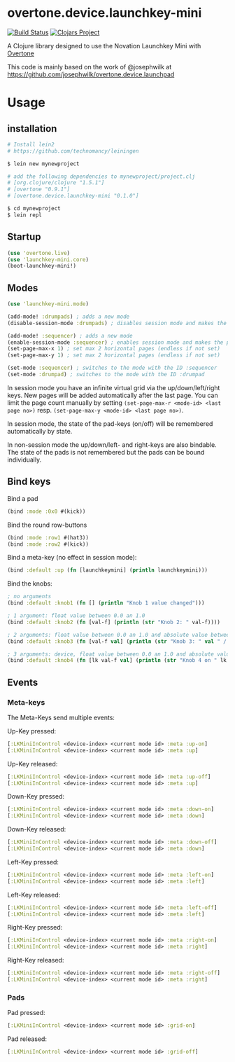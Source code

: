 # overtone.device.launchkey-mini

[![Build Status](https://travis-ci.org/magicmonty/overtone.device.launchkey-mini.svg?branch=master)](https://travis-ci.org/magicmonty/overtone.device.launchkey-mini)
[![Clojars Project](http://clojars.org/overtone.device.launchkey-mini/latest-version.svg)](http://clojars.org/overtone.device.launchkey-mini)

A Clojure library designed to use the Novation Launchkey Mini with [Overtone](http://overtone.github.io)

This code is mainly based on the work of @josephwilk at https://github.com/josephwilk/overtone.device.launchpad


# Usage

## installation
```bash
# Install lein2
# https://github.com/technomancy/leiningen

$ lein new mynewproject

# add the following dependencies to mynewproject/project.clj
# [org.clojure/clojure "1.5.1"]
# [overtone "0.9.1"]
# [overtone.device.launchkey-mini "0.1.0"]

$ cd mynewproject
$ lein repl
```

## Startup

```clojure
(use 'overtone.live)
(use 'launchkey-mini.core)
(boot-launchkey-mini!)
```

## Modes
```clojure
(use 'launchkey-mini.mode)

(add-mode! :drumpads) ; adds a new mode
(disable-session-mode :drumpads) ; disables session mode and makes the pads bindable

(add-mode! :sequencer) ; adds a new mode
(enable-session-mode :sequencer) ; enables session mode and makes the pads pageable
(set-page-max-x 1) ; set max 2 horizontal pages (endless if not set)
(set-page-max-y 1) ; set max 2 horizontal pages (endless if not set)

(set-mode :sequencer) ; switches to the mode with the ID :sequencer
(set-mode :drumpad) ; switches to the mode with the ID :drumpad
```

In session mode you have an infinite virtual grid via the up/down/left/right keys.
New pages will be added automatically after the last page.
You can limit the page count manually by setting `(set-page-max-r <mode-id> <last page no>)`
resp. `(set-page-max-y <mode-id> <last page no>)`.

In session mode, the state of the pad-keys (on/off) will be remembered automatically by state.

In non-session mode the up/down/left- and right-keys are also bindable.
The state of the pads is not remembered but the pads can be bound individually.

## Bind keys

Bind a pad
```clojure
(bind :mode :0x0 #(kick))
```

Bind the round row-buttons
```clojure
(bind :mode :row1 #(hat3))
(bind :mode :row2 #(kick))
```

Bind a meta-key (no effect in session mode):
```clojure
(bind :default :up (fn [launchkeymini] (println launchkeymini)))
```

Bind the knobs:
```clojure
; no arguments
(bind :default :knob1 (fn [] (println "Knob 1 value changed")))

; 1 argument: float value between 0.0 an 1.0
(bind :default :knob2 (fn [val-f] (println (str "Knob 2: " val-f))))

; 2 arguments: float value between 0.0 an 1.0 and absolute value between 0 and 127
(bind :default :knob3 (fn [val-f val] (println (str "Knob 3: " val " / " val-f))))

; 3 arguments: device, float value between 0.0 an 1.0 and absolute value between 0 and 127
(bind :default :knob4 (fn [lk val-f val] (println (str "Knob 4 on " lk ": " val " / " val-f))))
```

## Events

### Meta-keys

The Meta-Keys send multiple events:

Up-Key pressed:
```clojure
[:LKMiniInControl <device-index> <current mode id> :meta :up-on]
[:LKMiniInControl <device-index> <current mode id> :meta :up]
```

Up-Key released:
```clojure
[:LKMiniInControl <device-index> <current mode id> :meta :up-off]
[:LKMiniInControl <device-index> <current mode id> :meta :up]
```

Down-Key pressed:
```clojure
[:LKMiniInControl <device-index> <current mode id> :meta :down-on]
[:LKMiniInControl <device-index> <current mode id> :meta :down]
```

Down-Key released:
```clojure
[:LKMiniInControl <device-index> <current mode id> :meta :down-off]
[:LKMiniInControl <device-index> <current mode id> :meta :down]
```

Left-Key pressed:
```clojure
[:LKMiniInControl <device-index> <current mode id> :meta :left-on]
[:LKMiniInControl <device-index> <current mode id> :meta :left]
```

Left-Key released:
```clojure
[:LKMiniInControl <device-index> <current mode id> :meta :left-off]
[:LKMiniInControl <device-index> <current mode id> :meta :left]
```

Right-Key pressed:
```clojure
[:LKMiniInControl <device-index> <current mode id> :meta :right-on]
[:LKMiniInControl <device-index> <current mode id> :meta :right]
```

Right-Key released:
```clojure
[:LKMiniInControl <device-index> <current mode id> :meta :right-off]
[:LKMiniInControl <device-index> <current mode id> :meta :right]
```

### Pads

Pad pressed:
```clojure
[:LKMiniInControl <device-index> <current mode id> :grid-on]
```

Pad released:
```clojure
[:LKMiniInControl <device-index> <current mode id> :grid-off]
```
